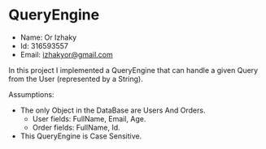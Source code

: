 # QueryEngine

- Name: Or Izhaky
- Id: 316593557
- Email: izhakyor@gmail.com

In this project I implemented a QueryEngine that can handle a given Query from the User (represented by a String).

Assumptions:
  - The only Object in the DataBase are Users And Orders.
      - User fields: FullName, Email, Age.
      - Order fields: FullName, Id.
  - This QueryEngine is Case Sensitive.
